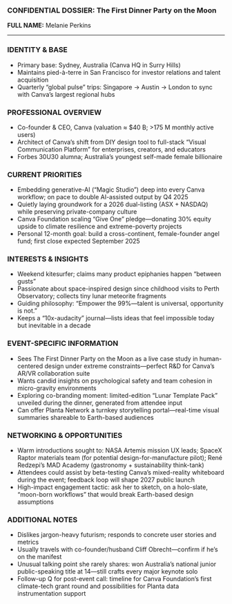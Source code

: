 ### CONFIDENTIAL DOSSIER: The First Dinner Party on the Moon

**FULL NAME:** Melanie Perkins

---
### IDENTITY & BASE
- Primary base: Sydney, Australia (Canva HQ in Surry Hills)
- Maintains pied-à-terre in San Francisco for investor relations and talent acquisition
- Quarterly “global pulse” trips: Singapore → Austin → London to sync with Canva’s largest regional hubs

### PROFESSIONAL OVERVIEW
- Co-founder & CEO, Canva (valuation ≈ $40 B; >175 M monthly active users)
- Architect of Canva’s shift from DIY design tool to full-stack “Visual Communication Platform” for enterprises, creators, and educators
- Forbes 30U30 alumna; Australia’s youngest self-made female billionaire

### CURRENT PRIORITIES
- Embedding generative-AI (“Magic Studio”) deep into every Canva workflow; on pace to double AI-assisted output by Q4 2025
- Quietly laying groundwork for a 2026 dual-listing (ASX + NASDAQ) while preserving private-company culture
- Canva Foundation scaling “Give One” pledge—donating 30% equity upside to climate resilience and extreme-poverty projects
- Personal 12-month goal: build a cross-continent, female-founder angel fund; first close expected September 2025

### INTERESTS & INSIGHTS
- Weekend kitesurfer; claims many product epiphanies happen “between gusts”
- Passionate about space-inspired design since childhood visits to Perth Observatory; collects tiny lunar meteorite fragments
- Guiding philosophy: “Empower the 99%—talent is universal, opportunity is not.”
- Keeps a “10x-audacity” journal—lists ideas that feel impossible today but inevitable in a decade

### EVENT-SPECIFIC INFORMATION
- Sees The First Dinner Party on the Moon as a live case study in human-centered design under extreme constraints—perfect R&D for Canva’s AR/VR collaboration suite
- Wants candid insights on psychological safety and team cohesion in micro-gravity environments
- Exploring co-branding moment: limited-edition “Lunar Template Pack” unveiled during the dinner, generated from attendee input
- Can offer Planta Network a turnkey storytelling portal—real-time visual summaries shareable to Earth-based audiences

### NETWORKING & OPPORTUNITIES
- Warm introductions sought to: NASA Artemis mission UX leads; SpaceX Raptor materials team (for potential design-for-manufacture pilot); René Redzepi’s MAD Academy (gastronomy + sustainability think-tank)
- Attendees could assist by beta-testing Canva’s mixed-reality whiteboard during the event; feedback loop will shape 2027 public launch
- High-impact engagement tactic: ask her to sketch, on a holo-slate, “moon-born workflows” that would break Earth-based design assumptions

### ADDITIONAL NOTES
- Dislikes jargon-heavy futurism; responds to concrete user stories and metrics
- Usually travels with co-founder/husband Cliff Obrecht—confirm if he’s on the manifest
- Unusual talking point she rarely shares: won Australia’s national junior public-speaking title at 14—still crafts every major keynote solo
- Follow-up Q for post-event call: timeline for Canva Foundation’s first climate-tech grant round and possibilities for Planta data instrumentation support